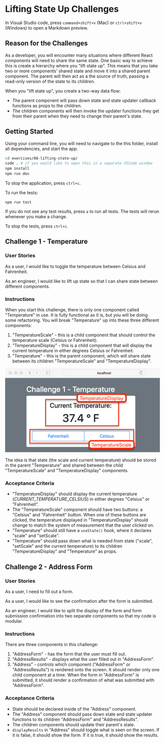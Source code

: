 # Lifting State Up Challenges

In Visual Studio code, press `command+shift+v` (Mac) or `ctrl+shift+v` (Windows) to open a Markdown preview.

## Reason for the Challenges

As a developer, you will encounter many situations where different React components will need to share the same state. One basic way to achieve this is create a hierarchy where you "lift state up". This means that you take two or more components' shared state and move it into a shared parent component. The parent will then act as a the source of truth, passing a read-only version of the state to its children.

When you "lift state up", you create a two-way data flow:

- The parent component will pass down state and state updater callback functions as props to the children.
- The children components will then invoke the updater functions they get from their parent when they need to change their parent's state.

## Getting Started

Using your command line, you will need to navigate to the this folder, install all dependencies, and start the app.

```bash
cd exercises/08-lifting-state-up/
code . # if you would like to open this in a separate VSCode window
npm install
npm run dev
```

To stop the application, press `ctrl+c`.

To run the tests:

```shell
npm run test
```

If you do not see any test results, press `a` to run all tests. The tests will rerun whenever you make a change.

To stop the tests, press `ctrl+c`.

## Challenge 1 - Temperature

### User Stories

As a user, I would like to toggle the temperature between Celsius and Fahrenheit.

As an engineer, I would like to lift up state so that I can share state between different components.

### Instructions

When you start this challenge, there is only one component called "Temperature" in use. It is fully functional as it is, but you will be doing some refactoring. You will break "Temperature" up into these three different components:

1. "TemperatureScale" - this is a child component that should control the temperature scale (Celsius or Fahrenheit).
2. "TemperatureDisplay" - this is a child component that will display the current temperature in either degrees Celsius or Fahrenheit.
3. "Temperature" - this is the parent component, which will share state between its children "TemperatureScale" and "TemperatureDisplay".

![How to refactor](challenge1.png)

The idea is that state (the scale and current temperature) should be stored in the parent "Temperature" and shared between the child "TemperatureScale" and "TemperatureDisplay" components.

### Acceptance Criteria

- "TemperatureDisplay" should display the current temperature (_CURRENT_TEMPERATURE_CELSIUS_) in either degrees "Celsius" or "Fahrenheit".
- The "TemperatureScale" component should have two buttons: a "Celsius" and "Fahrenheit" button. When one of these buttons are clicked, the temperature displayed in "TemperatureDisplay" should change to match the system of measurement that the user clicked on.
- "Temperature" should still have a `useState()` hook, where it declares "scale" and "setScale".
- "Temperature" should pass down what is needed from state ("scale", "setScale" and the current temperature) to its children "TemperatureDisplay" and "Temperature" as props.

## Challenge 2 - Address Form

### User Stories

As a user, I need to fill out a form.

As a user, I would like to see the confirmation after the form is submitted.

As an engineer, I would like to split the display of the form and form submission confirmation into two separate components so that my code is modular.

### Instructions

There are three components in this challenge:

1. "AddressForm" - has the form that the user must fill out.
2. "AddressResults" - displays what the user filled out in "AddressForm".
3. "Address" - controls which component ("AddressForm" or "AddressResults") is rendered onto the screen. It should render only one child component at a time. When the form in "AddressForm" is submitted, it should render a confirmation of what was submitted with "AddressForm".

### Acceptance Criteria

- State should be declared inside of the "Address" component.
- The "Address" component should pass down state and state updater functions to its children "AddressForm" and "AddressResults".
- The children components should update their parent's state.
- `displayResults` in "Address" should toggle what is seen on the screen. If it is false, it should show the form. If it is true, it should show the results.
